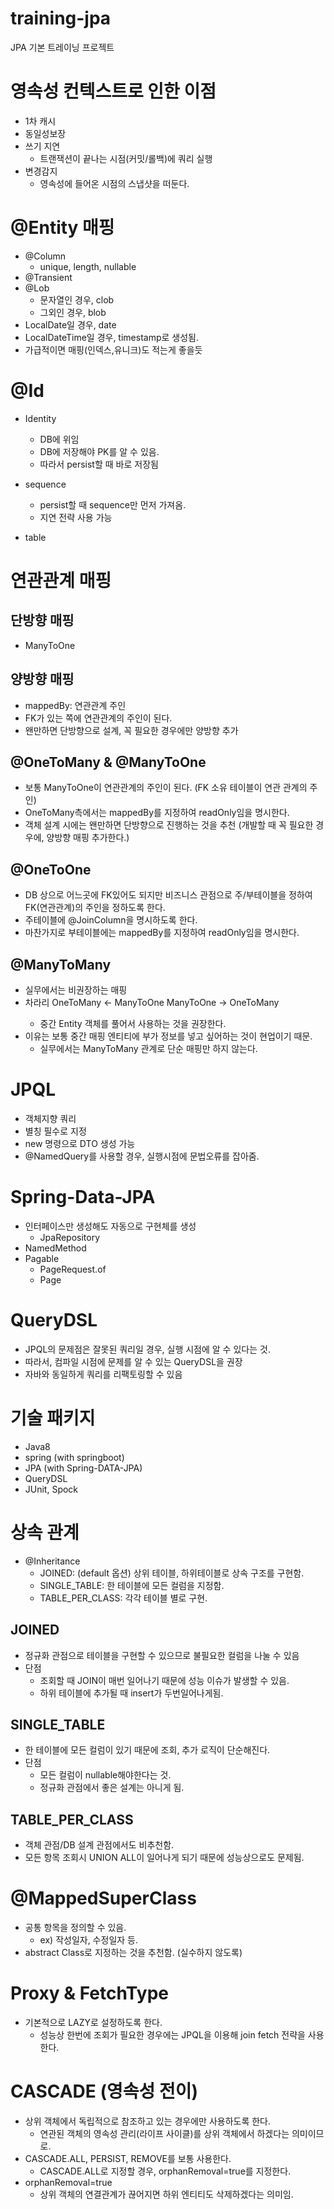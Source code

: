 # training-jpa
JPA 기본 트레이닝 프로젝트

# 영속성 컨텍스트로 인한 이점
- 1차 캐시
- 동일성보장
- 쓰기 지연
    - 트랜잭션이 끝나는 시점(커밋/롤백)에 쿼리 실행
- 변경감지
    - 영속성에 들어온 시점의 스냅샷을 떠둔다.

# @Entity 매핑
- @Column
    - unique, length, nullable
- @Transient
- @Lob
    - 문자열인 경우, clob
    - 그외인 경우,  blob
- LocalDate일 경우, date
- LocalDateTime일 경우, timestamp로 생성됨.
- 가급적이면 매핑(인덱스,유니크)도 적는게 좋을듯

# @Id 
- Identity
    - DB에 위임
    - DB에 저장해야 PK를 알 수 있음.
    - 따라서 persist할 때 바로 저장됨

- sequence
    - persist할 때 sequence만 먼저 가져옴.
    - 지연 전략 사용 가능

- table


# 연관관계 매핑
## 단방향 매핑
- ManyToOne

## 양방향 매핑
- mappedBy: 연관관계 주인
- FK가 있는 쪽에 연관관계의 주인이 된다.
- 왠만하면 단방향으로 설계, 꼭 필요한 경우에만 양방향 추가

## @OneToMany & @ManyToOne
- 보통 ManyToOne이 연관관계의 주인이 된다. (FK 소유 테이블이 연관 관계의 주인)
- OneToMany측에서는 mappedBy를 지정하여 readOnly임을 명시한다.
- 객체 설계 시에는 왠만하면 단방향으로 진행하는 것을 추천 (개발할 때 꼭 필요한 경우에, 양방향 매핑 추가한다.)

## @OneToOne
- DB 상으로 어느곳에 FK있어도 되지만 비즈니스 관점으로 주/부테이블을 정하여 FK(연관관계)의 주인을 정하도록 한다.
- 주테이블에 @JoinColumn을 명시하도록 한다.
- 마찬가지로 부테이블에는 mappedBy를 지정하여 readOnly임을 명시한다.

## @ManyToMany
- 실무에서는 비권장하는 매핑
- 차라리 OneToMany <- ManyToOne <Entity> ManyToOne -> OneToMany
    - 중간 Entity 객체를 풀어서 사용하는 것을 권장한다.
- 이유는 보통 중간 매핑 엔티티에 부가 정보를 넣고 싶어하는 것이 현업이기 때문.
    - 실무에서는 ManyToMany 관계로 단순 매핑만 하지 않는다.

# JPQL
- 객체지향 쿼리
- 별칭 필수로 지정
- new 명령으로 DTO 생성 가능
- @NamedQuery를 사용할 경우, 실행시점에 문법오류를 잡아줌.


# Spring-Data-JPA
- 인터페이스만 생성해도 자동으로 구현체를 생성
    - JpaRepository
- NamedMethod
- Pagable
    - PageRequest.of
    - Page


# QueryDSL
- JPQL의 문제점은 잘못된 쿼리일 경우, 실행 시점에 알 수 있다는 것.
- 따라서, 컴파일 시점에 문제를 알 수 있는 QueryDSL을 권장
- 자바와 동일하게 쿼리를 리팩토링할 수 있음

# 기술 패키지
- Java8
- spring (with springboot)
- JPA (with Spring-DATA-JPA)
- QueryDSL
- JUnit, Spock


# 상속 관계
- @Inheritance
    - JOINED: (default 옵션) 상위 테이블, 하위테이블로 상속 구조를 구현함.
    - SINGLE_TABLE: 한 테이블에 모든 컬럼을 지정함.
    - TABLE_PER_CLASS: 각각 테이블 별로 구현.

## JOINED
- 정규화 관점으로 테이블을 구현할 수 있으므로 불필요한 컬럼을 나눌 수 있음
- 단점
    - 조회할 때 JOIN이 매번 일어나기 때문에 성능 이슈가 발생할 수 있음.
    - 하위 테이블에 추가될 때 insert가 두번일어나게됨.

## SINGLE_TABLE
- 한 테이블에 모든 컬럼이 있기 때문에 조회, 추가 로직이 단순해진다.
- 단점
    - 모든 컬럼이 nullable해야한다는 것.
    - 정규화 관점에서 좋은 설계는 아니게 됨.

## TABLE_PER_CLASS
- 객체 관점/DB 설계 관점에서도 비추천함.
- 모든 항목 조회시 UNION ALL이 일어나게 되기 때문에 성능상으로도 문제됨.

# @MappedSuperClass
- 공통 항목을 정의할 수 있음.
    - ex) 작성일자, 수정일자 등.
- abstract Class로 지정하는 것을 추천함. (실수하지 않도록)

# Proxy & FetchType
- 기본적으로 LAZY로 설정하도록 한다. 
  - 성능상 한번에 조회가 필요한 경우에는 JPQL을 이용해 join fetch 전략을 사용한다.

# CASCADE (영속성 전이)
- 상위 객체에서 독립적으로 참조하고 있는 경우에만 사용하도록 한다.
  - 연관된 객체의 영속성 관리(라이프 사이클)를 상위 객체에서 하겠다는 의미이므로.
- CASCADE.ALL, PERSIST, REMOVE를 보통 사용한다.
  - CASCADE.ALL로 지정할 경우, orphanRemoval=true를 지정한다.
- orphanRemoval=true
  - 상위 객체의 연결관계가 끊어지면 하위 엔티티도 삭제하겠다는 의미임.
  
  
